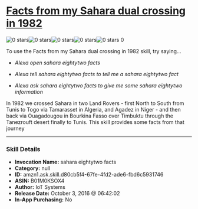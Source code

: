 # [Facts from my Sahara dual crossing in 1982](http://alexa.amazon.com/#skills/amzn1.ask.skill.d80cb5f4-67fe-4fd2-ade6-fbd6c5931746)
![0 stars](../../images/ic_star_border_black_18dp_1x.png)![0 stars](../../images/ic_star_border_black_18dp_1x.png)![0 stars](../../images/ic_star_border_black_18dp_1x.png)![0 stars](../../images/ic_star_border_black_18dp_1x.png)![0 stars](../../images/ic_star_border_black_18dp_1x.png) 0

To use the Facts from my Sahara dual crossing in 1982 skill, try saying...

* *Alexa open sahara eightytwo facts*

* *Alexa tell sahara eightytwo facts to tell me a sahara eightytwo fact*

* *Alexa ask sahara eightytwo facts to give me some sahara eightytwo information*

In 1982 we crossed Sahara in two Land Rovers - first North to South from Tunis to Togo via Tamarasset in Algeria, and Agadez in Niger - and then back via Ouagadougou in Bourkina Fasso over Timbuktu through the Tanezrouft desert finally to Tunis. This skill provides some facts from that journey

***

### Skill Details

* **Invocation Name:** sahara eightytwo facts
* **Category:** null
* **ID:** amzn1.ask.skill.d80cb5f4-67fe-4fd2-ade6-fbd6c5931746
* **ASIN:** B01M0KSOX4
* **Author:** IoT Systems
* **Release Date:** October 3, 2016 @ 06:42:02
* **In-App Purchasing:** No
